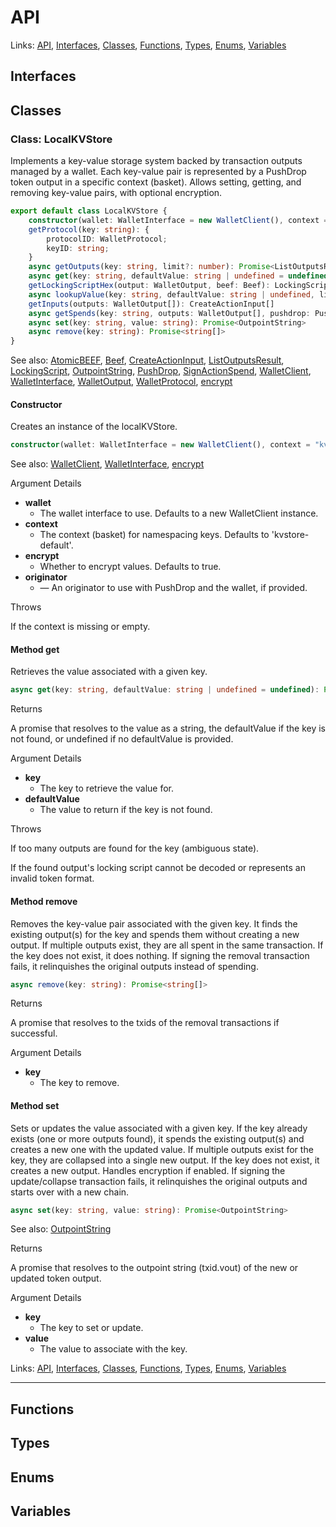# API

Links: [API](#api), [Interfaces](#interfaces), [Classes](#classes), [Functions](#functions), [Types](#types), [Enums](#enums), [Variables](#variables)

## Interfaces

## Classes

### Class: LocalKVStore

Implements a key-value storage system backed by transaction outputs managed by a wallet.
Each key-value pair is represented by a PushDrop token output in a specific context (basket).
Allows setting, getting, and removing key-value pairs, with optional encryption.

```ts
export default class LocalKVStore {
    constructor(wallet: WalletInterface = new WalletClient(), context = "kvstore-default", encrypt = true, originator?: string) 
    getProtocol(key: string): {
        protocolID: WalletProtocol;
        keyID: string;
    } 
    async getOutputs(key: string, limit?: number): Promise<ListOutputsResult> 
    async get(key: string, defaultValue: string | undefined = undefined): Promise<string | undefined> 
    getLockingScriptHex(output: WalletOutput, beef: Beef): LockingScript 
    async lookupValue(key: string, defaultValue: string | undefined, limit?: number): Promise<LookupValueResult> 
    getInputs(outputs: WalletOutput[]): CreateActionInput[] 
    async getSpends(key: string, outputs: WalletOutput[], pushdrop: PushDrop, atomicBEEF: AtomicBEEF): Promise<Record<number, SignActionSpend>> 
    async set(key: string, value: string): Promise<OutpointString> 
    async remove(key: string): Promise<string[]> 
}
```

See also: [AtomicBEEF](./wallet.md#type-atomicbeef), [Beef](./transaction.md#class-beef), [CreateActionInput](./wallet.md#interface-createactioninput), [ListOutputsResult](./wallet.md#interface-listoutputsresult), [LockingScript](./script.md#class-lockingscript), [OutpointString](./wallet.md#type-outpointstring), [PushDrop](./script.md#class-pushdrop), [SignActionSpend](./wallet.md#interface-signactionspend), [WalletClient](./wallet.md#class-walletclient), [WalletInterface](./wallet.md#interface-walletinterface), [WalletOutput](./wallet.md#interface-walletoutput), [WalletProtocol](./wallet.md#type-walletprotocol), [encrypt](./messages.md#variable-encrypt)

#### Constructor

Creates an instance of the localKVStore.

```ts
constructor(wallet: WalletInterface = new WalletClient(), context = "kvstore-default", encrypt = true, originator?: string) 
```
See also: [WalletClient](./wallet.md#class-walletclient), [WalletInterface](./wallet.md#interface-walletinterface), [encrypt](./messages.md#variable-encrypt)

Argument Details

+ **wallet**
  + The wallet interface to use. Defaults to a new WalletClient instance.
+ **context**
  + The context (basket) for namespacing keys. Defaults to 'kvstore-default'.
+ **encrypt**
  + Whether to encrypt values. Defaults to true.
+ **originator**
  + — An originator to use with PushDrop and the wallet, if provided.

Throws

If the context is missing or empty.

#### Method get

Retrieves the value associated with a given key.

```ts
async get(key: string, defaultValue: string | undefined = undefined): Promise<string | undefined> 
```

Returns

A promise that resolves to the value as a string,
the defaultValue if the key is not found, or undefined if no defaultValue is provided.

Argument Details

+ **key**
  + The key to retrieve the value for.
+ **defaultValue**
  + The value to return if the key is not found.

Throws

If too many outputs are found for the key (ambiguous state).

If the found output's locking script cannot be decoded or represents an invalid token format.

#### Method remove

Removes the key-value pair associated with the given key.
It finds the existing output(s) for the key and spends them without creating a new output.
If multiple outputs exist, they are all spent in the same transaction.
If the key does not exist, it does nothing.
If signing the removal transaction fails, it relinquishes the original outputs instead of spending.

```ts
async remove(key: string): Promise<string[]> 
```

Returns

A promise that resolves to the txids of the removal transactions if successful.

Argument Details

+ **key**
  + The key to remove.

#### Method set

Sets or updates the value associated with a given key.
If the key already exists (one or more outputs found), it spends the existing output(s)
and creates a new one with the updated value. If multiple outputs exist for the key,
they are collapsed into a single new output.
If the key does not exist, it creates a new output.
Handles encryption if enabled.
If signing the update/collapse transaction fails, it relinquishes the original outputs and starts over with a new chain.

```ts
async set(key: string, value: string): Promise<OutpointString> 
```
See also: [OutpointString](./wallet.md#type-outpointstring)

Returns

A promise that resolves to the outpoint string (txid.vout) of the new or updated token output.

Argument Details

+ **key**
  + The key to set or update.
+ **value**
  + The value to associate with the key.

Links: [API](#api), [Interfaces](#interfaces), [Classes](#classes), [Functions](#functions), [Types](#types), [Enums](#enums), [Variables](#variables)

---
## Functions

## Types

## Enums

## Variables

